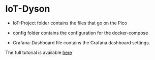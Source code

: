 # IoT-Dyson

- IoT-Project folder contains the files that go on the Pico

- config folder contains the configuration for the docker-compose

- Grafana-Dashboard file contains the Grafana dashboard settings.

The full tutorial is available [here](https://hackmd.io/IKziMexCSVyvbWrRPY4GBw?view)
